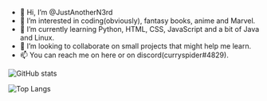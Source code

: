 - 👋 Hi, I’m @JustAnotherN3rd
- 👀 I’m interested in coding(obviously), fantasy books, anime and Marvel.
- 🌱 I’m currently learning Python, HTML, CSS, JavaScript and a bit of Java and Linux.
- 💞️ I’m looking to collaborate on small projects that might help me learn.
- 📫 You can reach me on here or on discord(curryspider#4829).

<!---
JustAnotherN3rd/JustAnotherN3rd is a ✨ special ✨ repository because its `README.md` (this file) appears on your GitHub profile.
You can click the Preview link to take a look at your changes.
--->

![GitHub stats](https://github-readme-stats.vercel.app/api?username=JustAnotherN3rd&theme=city_lights&show_icons=true) 

![Top Langs](https://github-readme-stats.vercel.app/api/top-langs/?username=JustAnotherN3rd&theme=city_lights&show_icons=true&layout=compact&card_width=445)
